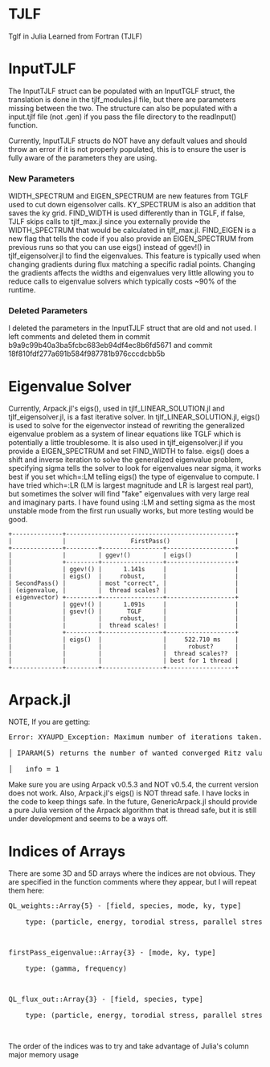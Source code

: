# TJLF
Tglf in Julia Learned from Fortran (TJLF)

# InputTJLF

The InputTJLF struct can be populated with an InputTGLF struct, the translation is done in the tjlf_modules.jl file, but there are parameters missing between the two. The structure can also be populated with a input.tjlf file (not .gen) if you pass the file directory to the readInput() function. 

Currently, InputTJLF structs do NOT have any default values and should throw an error if it is not properly populated, this is to ensure the user is fully aware of the parameters they are using.

### New Parameters

 WIDTH_SPECTRUM and EIGEN_SPECTRUM are new features from TGLF used to cut down eigensolver calls. KY_SPECTRUM is also an addition that saves the ky grid. FIND_WIDTH is used differently than in TGLF, if false, TJLF skips calls to tjlf_max.jl since you externally provide the WIDTH_SPECTRUM that would be calculated in tjlf_max.jl. FIND_EIGEN is a new flag that tells the code if you also provide an EIGEN_SPECTRUM from previous runs so that you can use eigs() instead of ggev!() in tjlf_eigensolver.jl to find the eigenvalues. This feature is typically used when changing gradients during flux matching a specific radial points. Changing the gradients affects the widths and eigenvalues very little allowing you to reduce calls to eigenvalue solvers which typically costs ~90% of the runtime.

### Deleted Parameters

I deleted the parameters in the InputTJLF struct that are old and not used. I left comments and deleted them in commit b9a9c99b40a3ba5fcbc683eb94df4ec8b6fd5671 and commit 18f810fdf277a691b584f987781b976cccdcbb5b

# Eigenvalue Solver

Currently, Arpack.jl's eigs(), used in tjlf_LINEAR_SOLUTION.jl and tjlf_eigensolver.jl, is a fast iterative solver. In tjlf_LINEAR_SOLUTION.jl, eigs() is used to solve for the eigenvector instead of rewriting the generalized eigenvalue problem as a system of linear equations like TGLF which is potentially a little troublesome. It is also used in tjlf_eigensolver.jl if you provide a EIGEN_SPECTRUM and set FIND_WIDTH to false. eigs() does a shift and inverse iteration to solve the generalized eigenvalue problem, specifying sigma tells the solver to look for eigenvalues near sigma, it works best if you set which=:LM telling eigs() the type of eigenvalue to compute. I have tried which=:LR (LM is largest magnitude and LR is largest real part), but sometimes the solver will find "fake" eigenvalues with very large real and imaginary parts. I have found using :LM and setting sigma as the most unstable mode from the first run usually works, but more testing would be good.

```
+--------------+-----------------------------------------------+
|              |                  FirstPass()                  |
+--------------+---------+-----------------+-------------------+
|              |         | ggev!()         | eigs()            |
|              +---------+-----------------+-------------------+
|              | ggev!() |      1.141s     |                   |
|              | eigs()  |     robust,     |                   |
| SecondPass() |         | most "correct", |                   |
| (eigenvalue, |         |  thread scales? |                   |
| eigenvector) +---------+-----------------+-------------------+
|              | ggev!() |      1.091s     |                   |
|              | gsev!() |       TGLF      |                   |
|              |         |     robust,     |                   |
|              |         |  thread scales! |                   |
|              +---------+-----------------+-------------------+
|              | eigs()  |                 |     522.710 ms    |
|              |         |                 |      robust?      |
|              |         |                 |  thread scales??  |
|              |         |                 | best for 1 thread |
+--------------+---------+-----------------+-------------------+
```

# Arpack.jl

NOTE, If you are getting:<br>
<pre>
Error: XYAUPD_Exception: Maximum number of iterations taken. All possible eigenvalues of OP has been found.<br>
│ IPARAM(5) returns the number of wanted converged Ritz values.<br>
│   info = 1</pre>

Make sure you are using Arpack v0.5.3 and NOT v0.5.4, the current version does not work. Also, Arpack.jl's eigs() is NOT thread safe. I have locks in the code to keep things safe. In the future, GenericArpack.jl should provide a pure Julia version of the Arpack algorithm that is thread safe, but it is still under development and seems to be a ways off.

# Indices of Arrays

There are some 3D and 5D arrays where the indices are not obvious. They are specified in the function comments where they appear, but I will repeat them here:<br>
<pre>QL_weights::Array{5} - [field, species, mode, ky, type]<br>
    type: (particle, energy, torodial stress, parallel stress, exchange)</pre><br>
<pre>firstPass_eigenvalue::Array{3} - [mode, ky, type]<br>
    type: (gamma, frequency)</pre><br>
<pre>QL_flux_out::Array{3} - [field, species, type]<br>
    type: (particle, energy, torodial stress, parallel stress, exchange)</pre><br>
The order of the indices was to try and take advantage of Julia's column major memory usage
